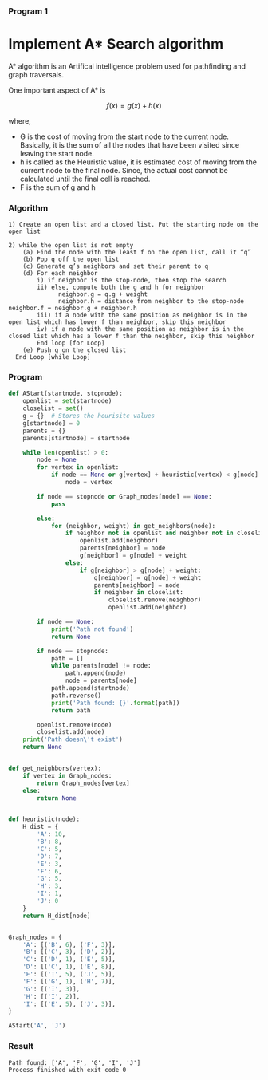 ### Program 1 
# Implement A* Search algorithm
A* algorithm is an Artifical intelligence problem used for pathfinding and graph traversals.

One important aspect of A* is 
```math 
f(x) = g(x) + h(x)
```

where,
- G is the cost of moving from the start node to the current node. Basically, it is the sum of
all the nodes that have been visited since leaving the start node.
- h is called as the Heuristic value, it is estimated cost of moving from the current node to
the final node. Since, the actual cost cannot be calculated until the final cell is reached.
- F is the sum of g and h

### Algorithm
```
1) Create an open list and a closed list. Put the starting node on the open list

2) while the open list is not empty
    (a) Find the node with the least f on the open list, call it “q”
    (b) Pop q off the open list
    (c) Generate q’s neighbors and set their parent to q
    (d) For each neighbor
        i) if neighbor is the stop-node, then stop the search
        ii) else, compute both the g and h for neighbor
              neighbor.g = q.g + weight
              neighbor.h = distance from neighbor to the stop-node neighbor.f = neighbor.g + neighbor.h
        iii) if a node with the same position as neighbor is in the open list which has lower f than neighbor, skip this neighbor
        iv) if a node with the same position as neighbor is in the closed list which has a lower f than the neighbor, skip this neighbor 
        End loop [for Loop]
    (e) Push q on the closed list
  End Loop [while Loop]
```
### Program
```python
def AStart(startnode, stopnode):
    openlist = set(startnode)
    closelist = set()
    g = {}  # Stores the heurisitc values
    g[startnode] = 0
    parents = {}
    parents[startnode] = startnode

    while len(openlist) > 0:
        node = None
        for vertex in openlist:
            if node == None or g[vertex] + heuristic(vertex) < g[node] < heuristic(node):
                node = vertex

        if node == stopnode or Graph_nodes[node] == None:
            pass

        else:
            for (neighbor, weight) in get_neighbors(node):
                if neighbor not in openlist and neighbor not in closelist:
                    openlist.add(neighbor)
                    parents[neighbor] = node
                    g[neighbor] = g[node] + weight
                else:
                    if g[neighbor] > g[node] + weight:
                        g[neighbor] = g[node] + weight
                        parents[neighbor] = node
                        if neighbor in closelist:
                            closelist.remove(neighbor)
                            openlist.add(neighbor)

        if node == None:
            print('Path not found')
            return None

        if node == stopnode:
            path = []
            while parents[node] != node:
                path.append(node)
                node = parents[node]
            path.append(startnode)
            path.reverse()
            print('Path found: {}'.format(path))
            return path

        openlist.remove(node)
        closelist.add(node)
    print('Path doesn\'t exist')
    return None


def get_neighbors(vertex):
    if vertex in Graph_nodes:
        return Graph_nodes[vertex]
    else:
        return None


def heuristic(node):
    H_dist = {
        'A': 10,
        'B': 8,
        'C': 5,
        'D': 7,
        'E': 3,
        'F': 6,
        'G': 5,
        'H': 3,
        'I': 1,
        'J': 0
    }
    return H_dist[node]


Graph_nodes = {
    'A': [('B', 6), ('F', 3)],
    'B': [('C', 3), ('D', 2)],
    'C': [('D', 1), ('E', 5)],
    'D': [('C', 1), ('E', 8)],
    'E': [('I', 5), ('J', 5)],
    'F': [('G', 1), ('H', 7)],
    'G': [('I', 3)],
    'H': [('I', 2)],
    'I': [('E', 5), ('J', 3)],
}

AStart('A', 'J')
```
### Result
```
Path found: ['A', 'F', 'G', 'I', 'J'] 
Process finished with exit code 0
```

